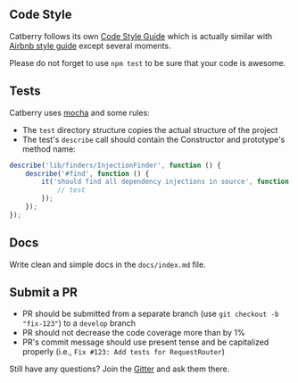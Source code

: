 ## Code Style
Catberry follows its own [Code Style Guide](https://github.com/catberry/catberry/blob/5.4.5/docs/code-style-guide.md) 
which is actually similar with [Airbnb style guide](https://github.com/airbnb/javascript/tree/master/es5) except several moments.

Please do not forget to use `npm test` to be sure that your code is awesome. 

## Tests
Catberry uses [mocha](https://www.npmjs.org/package/mocha) and some rules:

* The `test` directory structure copies the actual structure of the project 
* The test's `describe` call should contain the Constructor 
and prototype's method name:
```javascript
describe('lib/finders/InjectionFinder', function () {
	describe('#find', function () {
		it('should find all dependency injections in source', function (done) {
			// test
		});
	});
});
``` 

## Docs
Write clean and simple docs in the `docs/index.md` file.

## Submit a PR
* PR should be submitted from a separate branch (use `git checkout -b "fix-123"`) to a `develop` branch
* PR should not decrease the code coverage more than by 1%
* PR's commit message should use present tense and be capitalized properly (i.e., `Fix #123: Add tests for RequestRouter`)

Still have any questions? Join the [Gitter](https://gitter.im/catberry/catberry) and ask them there.